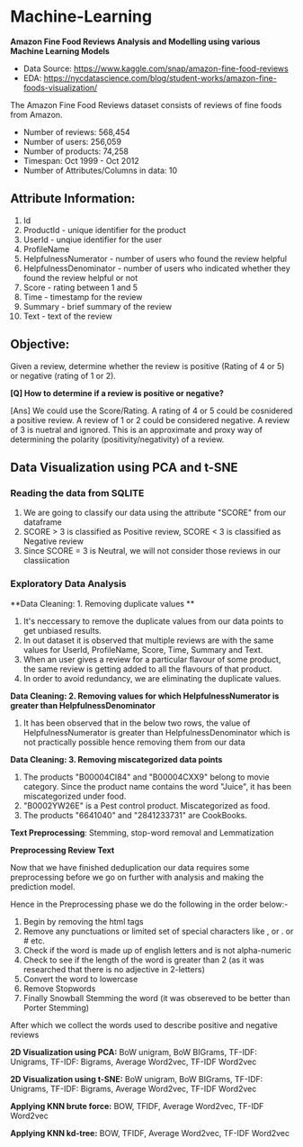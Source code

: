 # Machine-Learning
**Amazon Fine Food Reviews Analysis and Modelling using various Machine Learning Models**

- Data Source: https://www.kaggle.com/snap/amazon-fine-food-reviews
- EDA: https://nycdatascience.com/blog/student-works/amazon-fine-foods-visualization/

The Amazon Fine Food Reviews dataset consists of reviews of fine foods from Amazon.

* Number of reviews: 568,454
* Number of users: 256,059
* Number of products: 74,258
* Timespan: Oct 1999 - Oct 2012
* Number of Attributes/Columns in data: 10

## Attribute Information:  

1. Id
2. ProductId - unique identifier for the product
3. UserId - unqiue identifier for the user
4. ProfileName
5. HelpfulnessNumerator - number of users who found the review helpful
6. HelpfulnessDenominator - number of users who indicated whether they found the review helpful or not
7. Score - rating between 1 and 5
8. Time - timestamp for the review
9. Summary - brief summary of the review
10. Text - text of the review

## Objective:
Given a review, determine whether the review is positive (Rating of 4 or 5) or negative (rating of 1 or 2).

**[Q] How to determine if a review is positive or negative?**

[Ans] We could use the Score/Rating. A rating of 4 or 5 could be cosnidered a positive review. A review of 1 or 2 could be considered negative. A review of 3 is nuetral and ignored. This is an approximate and proxy way of determining the polarity (positivity/negativity) of a review.

## Data Visualization using PCA and t-SNE

### Reading the data from SQLITE
1. We are going to classify our data using the attribute "SCORE" from our dataframe
2. SCORE > 3 is classified as Positive review, SCORE < 3 is classified as Negative review
3. Since SCORE = 3 is Neutral, we will not consider those reviews in our classiication

### Exploratory Data Analysis
**Data Cleaning: 1. Removing duplicate values **

1. It's neccessary to remove the duplicate values from our data points to get unbiased results.
2. In out dataset it is observed that multiple reviews are with the same values for UserId, ProfileName, Score, Time, Summary and Text.
3. When an user gives a review for a particular flavour of some product, the same review is getting added to all the flavours of that product.
4. In order to avoid redundancy, we are eliminating the duplicate values.

**Data Cleaning: 2. Removing values for which HelpfulnessNumerator is greater than HelpfulnessDenominator**

1. It has been observed that in the below two rows, the value of HelpfulnessNumerator is greater than HelpfulnessDenominator which is not practically possible hence removing them from our data

**Data Cleaning: 3. Removing miscategorized data points**

1. The products "B00004CI84" and "B00004CXX9" belong to movie category. Since the product name contains the word "Juice", it has been miscategorized under food.
2. "B0002YW26E" is a Pest control product. Miscategorized as food.
3. The products "6641040" and "2841233731" are CookBooks.

**Text Preprocessing**: Stemming, stop-word removal and Lemmatization

**Preprocessing Review Text**

Now that we have finished deduplication our data requires some preprocessing before we go on further with analysis and making the prediction model.

Hence in the Preprocessing phase we do the following in the order below:-

1. Begin by removing the html tags
2. Remove any punctuations or limited set of special characters like , or . or # etc.
3. Check if the word is made up of english letters and is not alpha-numeric
4. Check to see if the length of the word is greater than 2 (as it was researched that there is no adjective in 2-letters)
5. Convert the word to lowercase
6. Remove Stopwords
7. Finally Snowball Stemming the word (it was obsereved to be better than Porter Stemming)

After which we collect the words used to describe positive and negative reviews

**2D Visualization using PCA:** BoW unigram, BoW BIGrams, TF-IDF: Unigrams, TF-IDF: Bigrams, Average Word2vec, TF-IDF Word2vec

**2D Visualization using t-SNE:** BoW unigram, BoW BIGrams, TF-IDF: Unigrams, TF-IDF: Bigrams, Average Word2vec, TF-IDF Word2vec

**Applying KNN brute force:** BOW, TFIDF, Average Word2vec, TF-IDF Word2vec

**Applying KNN kd-tree:** BOW, TFIDF, Average Word2vec, TF-IDF Word2vec
